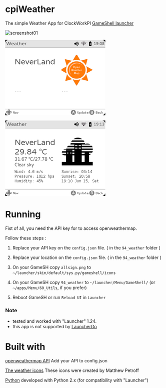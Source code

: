 # cpiWeather
The simple Weather App for ClockWorkPI [GameShell launcher](https://github.com/clockworkpi/launcher)

![screenshot01](screenshot01.png)

![screenshot02](screenshot02.png)

![screenshot03](screenshot03.png)

# Running
Fist of all, you need the API key for to access openweathermap.

Follow these steps :

1. Replace your API key on the `config.json` file. ( in the `94_weather` folder )

2. Replace your location on the `config.json` file. ( in the `94_weather` folder )

3. On your GameSH copy `allsign.png` to `~/launcher/skin/default/sys.py/gameshell/icons`

4. On your GameSH copy `94_weather` to `~/launcher/Menu/GameShell/` (or `~/apps/Menu/60_Utils`, if you prefer)

5. Reboot GameSH or run `Reload UI` in `Launcher`

### Note 
* tested and worked with "Launcher" 1.24. 
* this app is not supported by [LauncherGo](https://github.com/clockworkpi/launchergo)

# Built with
[openweathermap API](https://openweathermap.org/current) Add your API to config.json

[The weather icons](http://www.mpetroff.net) These icons were created by Matthew Petroff 

[Python](https://www.python.org/) developed with Python 2.x (for compatibility with "Launcher")
